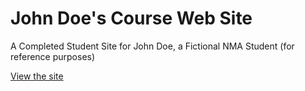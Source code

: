 # John Doe's Course Web Site

A Completed Student Site for John Doe, a Fictional NMA Student (for reference purposes)

[View the site](https://johndoenma.github.io/coursework/)
